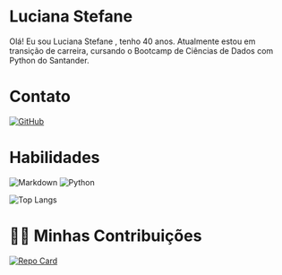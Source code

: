 # Luciana Stefane
Olá! Eu sou Luciana Stefane , tenho 40 anos. Atualmente estou em transição de carreira, cursando o Bootcamp de Ciências de Dados com Python do Santander.

# Contato

[![GitHub](https://img.shields.io/badge/GitHub-000?style=for-the-badge&logo=github&logoColor=fff)](https://github.com/LucianaStefane) 
 

# Habilidades
![Markdown](https://img.shields.io/badge/Markdown-000?style=for-the-badge&logo=markdown) ![Python](https://img.shields.io/badge/Python-000?style=for-the-badge&logo=python)

![Top Langs](https://github-readme-stats-git-masterrstaa-rickstaa.vercel.app/api/top-langs/?username=LucianaStefane&layout=compact&bg_color=000&border_color=30A3DC&title_color=E94D5F&text_color=FFF)

# 🤜🤛 Minhas Contribuições
[![Repo Card](https://github-readme-stats.vercel.app/api/pin/?username=LucianaStefane&repo=dio-lab-open-source&bg_color=000&border_color=30A3DC&show_icons=true&icon_color=30A3DC&title_color=E94D5F&text_color=FFF)](https://github.com/LucianaStefane/dio-lab-open-source)